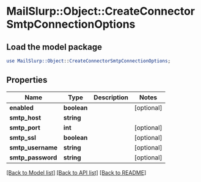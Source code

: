# MailSlurp::Object::CreateConnectorSmtpConnectionOptions

## Load the model package
```perl
use MailSlurp::Object::CreateConnectorSmtpConnectionOptions;
```

## Properties
Name | Type | Description | Notes
------------ | ------------- | ------------- | -------------
**enabled** | **boolean** |  | [optional] 
**smtp_host** | **string** |  | 
**smtp_port** | **int** |  | [optional] 
**smtp_ssl** | **boolean** |  | [optional] 
**smtp_username** | **string** |  | [optional] 
**smtp_password** | **string** |  | [optional] 

[[Back to Model list]](../README#documentation-for-models) [[Back to API list]](../README#documentation-for-api-endpoints) [[Back to README]](../README)


